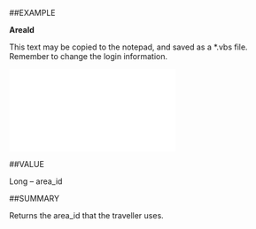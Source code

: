 
##EXAMPLE

**AreaId**

This text may be copied to the notepad, and saved as a *.vbs file. Remember to change the login information.

![](..\..\Examples\vbs\SOTravelInfo.AreaId.vbs.txt)


##VALUE

Long – area_id


##SUMMARY

Returns the area_id that the traveller uses.

